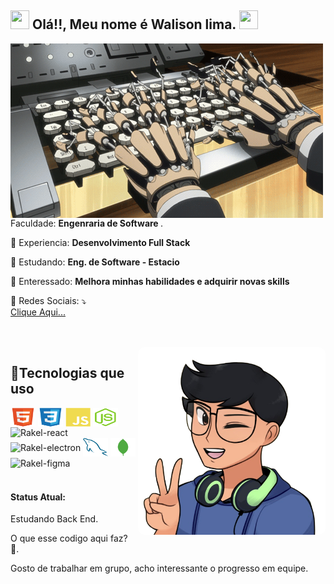 <h2 align = "left"> <img src="https://ik.imagekit.io/dxszffuuh8/wave_tObQfF_Zn.gif" height=30px width=30px> 
  Olá!!, Meu nome é Walison lima. 
  <img src="https://ik.imagekit.io/dxszffuuh8/Pet-Github_-t0pUv0q3.gif" height=30px width=30px> </h2>
  
  <img src="./imgs/progresso.gif" margin-right="300px" min-width="500px" max-width="500px" margin=10px width="500px" align="left">
  
<p align = left> Faculdade: <strong> Engenraria de Software </strong>. </p>

<p align = "left"> 🚀 Experiencia: <strong> Desenvolvimento Full Stack </strong> </p>
<p align = "left"> 📝 Estudando: <strong> Eng. de Software - Estacio </strong> </p>
<p align = "left"> 📝 Enteressado: <strong> Melhora minhas habilidades e adquirir novas skills </strong> </p>


<p align="left">
  💬 Redes Sociais: ⤵️ <br/>
  <a href="https://beacons.ai/walisonls" target="_blank"> Clique Aqui...
  </a>
</p>
<br>

 <div style="display: inline_block"><br>                                                                                                                    
  <img align="right" height="300" style="border-radius:10px;" src="./avatar.png">
</div>

 ## 🧩Tecnologias que uso
<div style="display: inline_block">
  <img
       title="html: Linguagem de marcação"
       align="center" alt="Rakel-HTML" margin="5" height="30" width="40" src="https://raw.githubusercontent.com/devicons/devicon/master/icons/html5/html5-original.svg">
  <img
       title="css: Tecnologia de estilização"
       align="center" alt="Rakel-CSS" margin="5" height="30" width="40" src="https://raw.githubusercontent.com/devicons/devicon/master/icons/css3/css3-original.svg">
  <img
       title="javascript: Linguagem de Programação"
       align="center" alt="Rakel-Js" margin="5" height="30" width="40" src="https://raw.githubusercontent.com/devicons/devicon/master/icons/javascript/javascript-plain.svg">
  <img
       title="nodejs: software de código aberto para javascript"
       align="center" alt="Rakel-Nodejs" margin="5" height="30" width="40" src="https://raw.githubusercontent.com/devicons/devicon/master/icons/nodejs/nodejs-original.svg">
  <img
       title="Vuejs: framework para desenvolvimento leve, simples e forte"
       align="center" alt="Rakel-react" margin="5" height="30" width="40" src="https://cdn.jsdelivr.net/gh/devicons/devicon/icons/react/react-original.svg" />
  <img
       title="Electron: Usado para criação de Aplicativos Desktop"
       align="center" alt="Rakel-electron" margin="5" height="30" width="40" src="https://cdn.jsdelivr.net/gh/devicons/devicon/icons/electron/electron-original.svg" />
  <img
       title="MySQL: Banco de dados relacional"
       align="center" alt="Rakel-mysql" margin="5" height="30" width="40" src="https://raw.githubusercontent.com/devicons/devicon/master/icons/mysql/mysql-plain.svg">
  <img
       title="MongoDB: banco de dados não relacional"
       align="center" alt="Rakel-mongodb" margin="5" height="30" width="40" src="https://raw.githubusercontent.com/devicons/devicon/master/icons/mongodb/mongodb-plain.svg">
  <img
       title="Figma: Ferramenta de Prototipagem"
       align="center" alt="Rakel-figma" margin="5" height="30" width="40" src="https://cdn.jsdelivr.net/gh/devicons/devicon/icons/figma/figma-original.svg" />
</div><br/>

#### Status Atual:
<p align = "left"> Estudando Back End.</p>
<p align = "left"> O que esse codigo aqui faz? 🤔.</p>
<p align = "left"> Gosto de trabalhar em grupo, acho interessante o progresso em equipe.</p>

